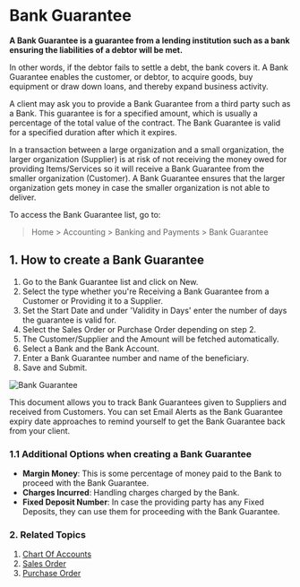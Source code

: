 <!-- add-breadcrumbs -->
# Bank Guarantee

**A Bank Guarantee is a guarantee from a lending institution such as a bank ensuring the liabilities of a debtor will be met.**

In other words, if the debtor fails to settle a debt, the bank covers it. A Bank Guarantee enables the customer, or debtor, to acquire goods, buy equipment or draw down loans, and thereby expand business activity.

A client may ask you to provide a Bank Guarantee from a third party such as a Bank. This guarantee is for a specified amount, which is usually a percentage of the total value of the contract. The Bank Guarantee is valid for a specified duration after which it expires.

In a transaction between a large organization and a small organization, the larger organization (Supplier) is at risk of not receiving the money owed for providing Items/Services so it will receive a Bank Guarantee from the smaller organization (Customer). A Bank Guarantee ensures that the larger organization gets money in case the smaller organization is not able to deliver.

To access the Bank Guarantee list, go to:
> Home > Accounting > Banking and Payments > Bank Guarantee

## 1. How to create a Bank Guarantee
1. Go to the Bank Guarantee list and click on New.
1. Select the type whether you're Receiving a Bank Guarantee from a Customer or Providing it to a Supplier.
1. Set the Start Date and under 'Validity in Days' enter the number of days the guarantee is valid for.
1. Select the Sales Order or Purchase Order depending on step 2.
1. The Customer/Supplier and the Amount will be fetched automatically.
1. Select a Bank and the Bank Account.
1. Enter a Bank Guarantee number and name of the beneficiary.
1. Save and Submit.
 <img class="screenshot" alt="Bank Guarantee" src="{{docs_base_url}}/v12/assets/img/accounts/bank-guarantee.png">

This document allows you to track Bank Guarantees given to Suppliers and received from Customers. You can set Email Alerts as the Bank Guarantee expiry date approaches to remind yourself to get the Bank Guarantee back from your client. 

### 1.1 Additional Options when creating a Bank Guarantee

* **Margin Money**: This is some percentage of money paid to the Bank to proceed with the Bank Guarantee.
* **Charges Incurred**: Handling charges charged by the Bank.
* **Fixed Deposit Number**: In case the providing party has any Fixed Deposits, they can use them for proceeding with the Bank Guarantee.

### 2. Related Topics
1. [Chart Of Accounts](/docs/user/manual/en/accounts/chart-of-accounts)
1. [Sales Order](/docs/user/manual/en/selling/sales-order)
1. [Purchase Order](/docs/user/manual/en/buying/purchase-order)
